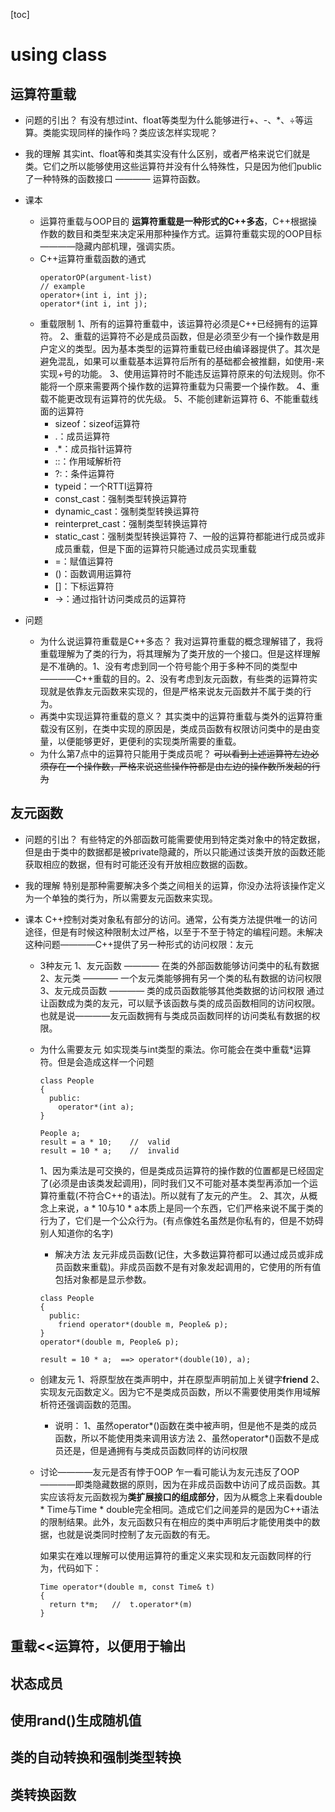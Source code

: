 [toc]

#  using class

##  运算符重载
- 问题的引出？
  有没有想过int、float等类型为什么能够进行+、-、*、÷等运算。类能实现同样的操作吗？类应该怎样实现呢？

- 我的理解
  其实int、float等和类其实没有什么区别，或者严格来说它们就是类。它们之所以能够使用这些运算符并没有什么特殊性，只是因为他们public了一种特殊的函数接口 ———— 运算符函数。


- 课本
  - 运算符重载与OOP目的
    **运算符重载是一种形式的C++多态**，C++根据操作数的数目和类型来决定采用那种操作方式。运算符重载实现的OOP目标————隐藏内部机理，强调实质。
  - C++运算符重载函数的通式
    ```c++{.line-numbers}
    operatorOP(argument-list)
    // example
    operator+(int i, int j);
    operator*(int i, int j);
    ```
  - 重载限制
    1、所有的运算符重载中，该运算符必须是C++已经拥有的运算符。
    2、重载的运算符不必是成员函数，但是必须至少有一个操作数是用户定义的类型。因为基本类型的运算符重载已经由编译器提供了。其次是避免混乱，如果可以重载基本运算符后所有的基础都会被推翻，如使用-来实现+号的功能。
    3、使用运算符时不能违反运算符原来的句法规则。你不能将一个原来需要两个操作数的运算符重载为只需要一个操作数。
    4、重载不能更改现有运算符的优先级。
    5、不能创建新运算符
    6、不能重载线面的运算符
      - sizeof：sizeof运算符
      - .：成员运算符
      - .*：成员指针运算符
      - ::：作用域解析符
      - ?:：条件运算符
      - typeid：一个RTTI运算符
      - const_cast：强制类型转换运算符
      - dynamic_cast：强制类型转换运算符
      - reinterpret_cast：强制类型转换运算符
      - static_cast：强制类型转换运算符
    7、一般的运算符都能进行成员或非成员重载，但是下面的运算符只能通过成员实现重载
      - =：赋值运算符
      - ()：函数调用运算符
      - []：下标运算符
      - ->：通过指针访问类成员的运算符

- 问题
  - 为什么说运算符重载是C++多态？
    我对运算符重载的概念理解错了，我将重载理解为了类的行为，将其理解为了类开放的一个接口。但是这样理解是不准确的。1、没有考虑到同一个符号能个用于多种不同的类型中————C++重载的目的。2、没有考虑到友元函数，有些类的运算符实现就是依靠友元函数来实现的，但是严格来说友元函数并不属于类的行为。
  - 再类中实现运算符重载的意义？
    其实类中的运算符重载与类外的运算符重载没有区别，在类中实现的原因是，类成员函数有权限访问类中的是由变量，以便能够更好，更便利的实现类所需要的重载。
  - 为什么第7点中的运算符只能用于类成员呢？
    ~~可以看到上述运算符左边必须存在一个操作数，严格来说这些操作符都是由左边的操作数所发起的行为~~
  
##  友元函数
- 问题的引出？
  有些特定的外部函数可能需要使用到特定类对象中的特定数据，但是由于类中的数据都是被private隐藏的，所以只能通过该类开放的函数还能获取相应的数据，但有时可能还没有开放相应数据的函数。

- 我的理解
  特别是那种需要解决多个类之间相关的运算，你没办法将该操作定义为一个单独的类行为，所以需要友元函数来实现。

- 课本
  C++控制对类对象私有部分的访问。通常，公有类方法提供唯一的访问途径，但是有时候这种限制太过严格，以至于不至于特定的编程问题。未解决这种问题————C++提供了另一种形式的访问权限：友元

  - 3种友元
    1、友元函数 ———— 在类的外部函数能够访问类中的私有数据
    2、友元类 ———— 一个友元类能够拥有另一个类的私有数据的访问权限
    3、友元成员函数 ———— 类的成员函数能够其他类数据的访问权限
  通过让函数成为类的友元，可以赋予该函数与类的成员函数相同的访问权限。也就是说————友元函数拥有与类成员函数同样的访问类私有数据的权限。

  - 为什么需要友元
    如实现类与int类型的乘法。你可能会在类中重载*运算符。但是会造成这样一个问题
    ```c++{.line-numbers}
    class People
    {
      public:
        operator*(int a);
    }

    People a;
    result = a * 10;    //  valid
    result = 10 * a;    //  invalid
    ```
    1、因为乘法是可交换的，但是类成员运算符的操作数的位置都是已经固定了(必须是由该类发起调用)，同时我们又不可能对基本类型再添加一个运算符重载(不符合C++的语法)。所以就有了友元的产生。
    2、其次，从概念上来说，a * 10与10 * a本质上是同一个东西，它们严格来说不属于类的行为了，它们是一个公众行为。(有点像姓名虽然是你私有的，但是不妨碍别人知道你的名字)
    - 解决方法
      友元非成员函数(记住，大多数运算符都可以通过成员或非成员函数来重载)。非成员函数不是有对象发起调用的，它使用的所有值包括对象都是显示参数。
    ```c++{.line-numbers}
    class People
    {
      public:
        friend operator*(double m, People& p);
    }
    operator*(double m, People& p);

    result = 10 * a;  ==> operator*(double(10), a);
    ```

  - 创建友元
    1、将原型放在类声明中，并在原型声明前加上关键字**friend**
    2、实现友元函数定义。因为它不是类成员函数，所以不需要使用类作用域解析符还强调函数的范围。
    - 说明：
      1、虽然operator*()函数在类中被声明，但是他不是类的成员函数，所以不能使用类来调用该方法
      2、虽然operator*()函数不是成员还是，但是通拥有与类成员函数同样的访问权限

  - 讨论————友元是否有悖于OOP
    乍一看可能认为友元违反了OOP————即类隐藏数据的原则，因为在非成员函数中访问了成员函数。其实应该将友元函数视为**类扩展接口的组成部分**，因为从概念上来看double * Time与Time * double完全相同。造成它们之间差异的是因为C++语法的限制结果。此外，友元函数只有在相应的类中声明后才能使用类中的数据，也就是说类同时控制了友元函数的有无。

    如果实在难以理解可以使用运算符的重定义来实现和友元函数同样的行为，代码如下：
    ```c++{.line-numbers}
    Time operator*(double m, const Time& t)
    {
      return t*m;   //  t.operator*(m)
    }
    ```
    

##  重载<<运算符，以便用于输出
##  状态成员
##  使用rand()生成随机值
##  类的自动转换和强制类型转换
##  类转换函数

